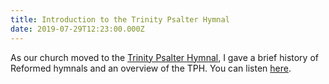 ```yaml
---
title: Introduction to the Trinity Psalter Hymnal
date: 2019-07-29T12:23:00.000Z
---
```

As our church moved to the [Trinity Psalter Hymnal](https://www.trinitypsalterhymnal.org), I gave a brief history of Reformed hymnals and an overview of the TPH. You can listen [here](https://www.sermonaudio.com/solo/shiloh/sermons/9972918145400/).
